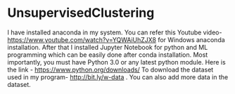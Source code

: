 # UnsupervisedClustering
I have installed anaconda in my system. You can refer this Youtube video- https://www.youtube.com/watch?v=YQWAiUhZJX8 for Windows anaconda installation.  After that I installed Jupyter Notebook for python and ML programming which can be easily done after conda installation.  Most importantly, you must have Python 3.0 or any latest python module. Here is the link - https://www.python.org/downloads/  To download the dataset used in my program- http://bit.ly/w-data . You can also add more data in the dataset.
